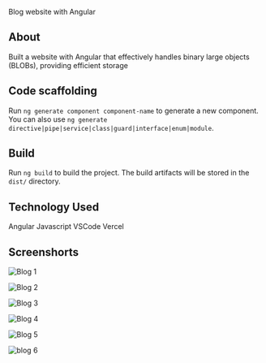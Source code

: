 Blog website with Angular


## About

Built a website with Angular that effectively handles binary large objects (BLOBs), providing efficient storage

## Code scaffolding

Run `ng generate component component-name` to generate a new component. You can also use `ng generate directive|pipe|service|class|guard|interface|enum|module`.

## Build

Run `ng build` to build the project. The build artifacts will be stored in the `dist/` directory.

## Technology Used

Angular 
Javascript
VSCode
Vercel

## Screenshorts

![Blog 1](https://github.com/Ravindra-Sarode/Angular-Blog-Website/assets/84174506/ebf85d30-9ff9-4edf-b16d-ae7a869591dc)

![Blog 2](https://github.com/Ravindra-Sarode/Angular-Blog-Website/assets/84174506/8ce666ac-a558-49f2-bb51-62fa1c4fd80d)

![Blog 3](https://github.com/Ravindra-Sarode/Angular-Blog-Website/assets/84174506/a9845260-19c6-4650-9d87-d39cdb527bbe)

![Blog 4](https://github.com/Ravindra-Sarode/Angular-Blog-Website/assets/84174506/10f93250-0565-4568-8161-aaef91ee428b)

![Blog 5](https://github.com/Ravindra-Sarode/Angular-Blog-Website/assets/84174506/0d78499f-2141-4d09-a752-969caa0d990a)

![blog 6](https://github.com/Ravindra-Sarode/Angular-Blog-Website/assets/84174506/9306568e-f08f-4a00-948e-0490738f2a3c)

